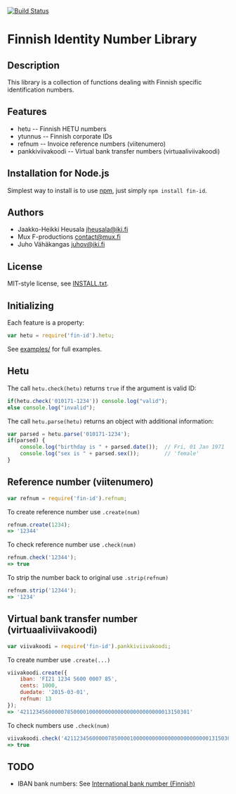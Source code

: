 [![Build Status](https://secure.travis-ci.org/sendanor/node-fin-id.png?branch=master)](http://travis-ci.org/sendanor/node-fin-id)

Finnish Identity Number Library
===============================

Description
-----------

This library is a collection of functions dealing with Finnish specific 
identification numbers.

Features
--------

* hetu -- Finnish HETU numbers
* ytunnus -- Finnish corporate IDs
* refnum -- Invoice reference numbers (viitenumero)
* pankkiviivakoodi -- Virtual bank transfer numbers (virtuaaliviivakoodi)

Installation for Node.js
------------------------

Simplest way to install is to use [npm](http://npmjs.org/), just simply `npm install fin-id`.

Authors
-------

* Jaakko-Heikki Heusala <jheusala@iki.fi>
* Mux F-productions  <contact@mux.fi>
* Juho Vähäkangas <juhov@iki.fi>

License
-------

MIT-style license, see [INSTALL.txt](http://github.com/jheusala/node-fin-id/blob/master/LICENSE.txt).

Initializing
------------

Each feature is a property:

```javascript
var hetu = require('fin-id').hetu;
```

See [examples/](http://github.com/jheusala/node-fin-id/tree/master/examples) for full examples.

Hetu
----

The call `hetu.check(hetu)` returns `true` if the argument is valid ID:

```javascript
if(hetu.check('010171-1234')) console.log("valid");
else console.log("invalid");
```

The call `hetu.parse(hetu)` returns an object with additional information:

```javascript
var parsed = hetu.parse('010171-1234');
if(parsed) {
	console.log("birthday is " + parsed.date());  // Fri, 01 Jan 1971
	console.log("sex is " + parsed.sex());        // 'female'
}
```

Reference number (viitenumero)
------------------------------

```javascript
var refnum = require('fin-id').refnum;
```

To create reference number use `.create(num)`

```javascript
refnum.create(1234);
=> '12344'
```

To check reference number use `.check(num)`

```javascript
refnum.check('12344');
=> true
```

To strip the number back to original use `.strip(refnum)`

```javascript
refnum.strip('12344');
=> '1234'
```

Virtual bank transfer number (virtuaaliviivakoodi)
--------------------------------------------------

```javascript
var viivakoodi = require('fin-id').pankkiviivakoodi;
```

To create number use `.create(...)`

```javascript
viivakoodi.create({
	iban: 'FI21 1234 5600 0007 85',
	cents: 1000,
	duedate: '2015-03-01',
	refnum: 13
});
=> '421123456000007850000100000000000000000000000013150301'
```

To check numbers use `.check(num)`

```javascript
viivakoodi.check('421123456000007850000100000000000000000000000013150301');
=> true
```

TODO
----

* IBAN bank numbers: See [International bank number (Finnish)](http://tarkistusmerkit.teppovuori.fi/tarkmerk.htm#iban)
